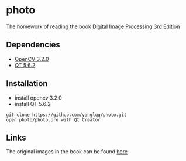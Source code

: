 # photo
The homework of reading the book [Digital Image Processing 3rd Edition](https://www.amazon.com/Digital-Image-Processing-Rafael-Gonzalez/dp/013168728X)

## Dependencies
* [OpenCV 3.2.0](https://github.com/opencv/opencv)
* [QT 5.6.2](https://download.qt.io/official_releases/qt/5.6/5.6.2/)

## Installation
- install opencv 3.2.0
- install QT 5.6.2

```
git clone https://github.com/yanglqq/photo.git
open photo/photo.pro with Qt Creator
```

## Links
The original images in the book can be found [here](http://www.imageprocessingplace.com/DIP-3E/dip3e_book_images_downloads.htm)

